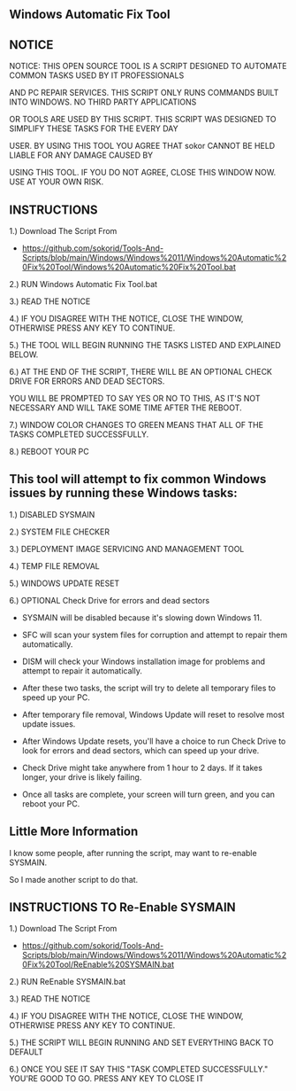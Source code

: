 ## Windows Automatic Fix Tool


## NOTICE

NOTICE: THIS OPEN SOURCE TOOL IS A SCRIPT DESIGNED TO AUTOMATE COMMON TASKS USED BY IT PROFESSIONALS

AND PC REPAIR SERVICES. THIS SCRIPT ONLY RUNS COMMANDS BUILT INTO WINDOWS. NO THIRD PARTY APPLICATIONS

OR TOOLS ARE USED BY THIS SCRIPT. THIS SCRIPT WAS DESIGNED TO SIMPLIFY THESE TASKS FOR THE EVERY DAY

USER. BY USING THIS TOOL YOU AGREE THAT sokor CANNOT BE HELD LIABLE FOR ANY DAMAGE CAUSED BY

USING THIS TOOL. IF YOU DO NOT AGREE, CLOSE THIS WINDOW NOW. USE AT YOUR OWN RISK.


## INSTRUCTIONS
1.) Download The Script From
- https://github.com/sokorid/Tools-And-Scripts/blob/main/Windows/Windows%2011/Windows%20Automatic%20Fix%20Tool/Windows%20Automatic%20Fix%20Tool.bat

2.) RUN Windows Automatic Fix Tool.bat

3.) READ THE NOTICE

4.) IF YOU DISAGREE WITH THE NOTICE, CLOSE THE WINDOW, OTHERWISE PRESS ANY KEY TO CONTINUE.

5.) THE TOOL WILL BEGIN RUNNING THE TASKS LISTED AND EXPLAINED BELOW.

6.) AT THE END OF THE SCRIPT, THERE WILL BE AN OPTIONAL CHECK DRIVE FOR ERRORS AND DEAD SECTORS.

YOU WILL BE PROMPTED TO SAY YES OR NO TO THIS, AS IT'S NOT NECESSARY AND WILL TAKE SOME TIME AFTER THE REBOOT.

7.) WINDOW COLOR CHANGES TO GREEN MEANS THAT ALL OF THE TASKS COMPLETED SUCCESSFULLY.

8.) REBOOT YOUR PC


## This tool will attempt to fix common Windows issues by running these Windows tasks:

1.) DISABLED SYSMAIN

2.) SYSTEM FILE CHECKER

3.) DEPLOYMENT IMAGE SERVICING AND MANAGEMENT TOOL

4.) TEMP FILE REMOVAL

5.) WINDOWS UPDATE RESET

6.) OPTIONAL Check Drive for errors and dead sectors

- SYSMAIN will be disabled because it's slowing down Windows 11.

- SFC will scan your system files for corruption and attempt to repair them automatically.

- DISM will check your Windows installation image for problems and attempt to repair it automatically.

- After these two tasks, the script will try to delete all temporary files to speed up your PC.

- After temporary file removal, Windows Update will reset to resolve most update issues.

- After Windows Update resets, you'll have a choice to run Check Drive to look for errors and dead sectors, which can speed up your drive.

- Check Drive might take anywhere from 1 hour to 2 days. If it takes longer, your drive is likely failing.

- Once all tasks are complete, your screen will turn green, and you can reboot your PC.

## Little More Information
I know some people, after running the script, may want to re-enable SYSMAIN.

So I made another script to do that.

## INSTRUCTIONS TO Re-Enable SYSMAIN
1.) Download The Script From
- https://github.com/sokorid/Tools-And-Scripts/blob/main/Windows/Windows%2011/Windows%20Automatic%20Fix%20Tool/ReEnable%20SYSMAIN.bat

2.) RUN ReEnable SYSMAIN.bat

3.) READ THE NOTICE

4.) IF YOU DISAGREE WITH THE NOTICE, CLOSE THE WINDOW, OTHERWISE PRESS ANY KEY TO CONTINUE.

5.) THE SCRIPT WILL BEGIN RUNNING AND SET EVERYTHING BACK TO DEFAULT

6.) ONCE YOU SEE IT SAY THIS "TASK COMPLETED SUCCESSFULLY." YOU'RE GOOD TO GO. PRESS ANY KEY TO CLOSE IT
